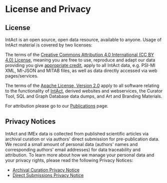 # License and Privacy

## License

IntAct is an open source, open data resource, available to anyone. Usage of IntAct material is covered by two licenses:

The terms of the [Creative Commons Attribution 4.0 International \(CC BY 4.0\) License](https://creativecommons.org/licenses/by/4.0/), meaning you are free to use, reproduce and adapt our data providing you give [appropriate credit](https://wiki.creativecommons.org/wiki/License_Versions#Detailed_attribution_comparison_chart), apply to all IntAct data, e.g. PSI-MI XML, MI-JSON and MITAB files, as well as data directly accessed via web pages/services.

The terms of the [Apache License, Version 2.0](https://www.apache.org/licenses/LICENSE-2.0) apply to all software relating to the functionality of [IntAct](www.ebi.ac.uk/intact), derived websites and webservices, the Curator Tool, SQL and Graph Database data dumps, and Art and Branding Materials.

For attribution please go to our [Publications](https://www.ebi.ac.uk/intact/about#publications) page.



## Privacy Notices

IntAct and IMEx data is collected from published scientific articles via archival curation or via authors' direct submission for pre-publication data. We record a small amount of personal data \(authors' names and corresponding authors' email addresses\) for data traceability and attribution. To learn more about how we manage your personal data and your privacy rights, please read the following Privacy Notices:

* [Archival Curation Privacy Notice](https://www.ebi.ac.uk/data-protection/privacy-notice/intact-and-imex-archival-curation)
* [Direct Submissions Privacy Notice](https://www.ebi.ac.uk/data-protection/privacy-notice/intact-and-imex-direct-submissions)


